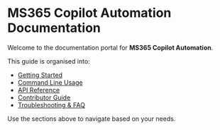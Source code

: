 # MS365 Copilot Automation Documentation

Welcome to the documentation portal for **MS365 Copilot Automation**.

This guide is organised into:

- [Getting Started](getting-started.md)
- [Command Line Usage](cli.md)
- [API Reference](api.md)
- [Contributor Guide](contributing.md)
- [Troubleshooting & FAQ](troubleshooting.md)

Use the sections above to navigate based on your needs.
